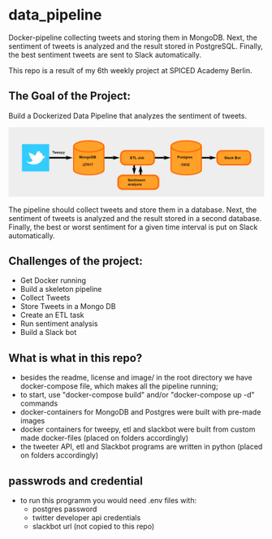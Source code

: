 # data_pipeline
Docker-pipeline collecting tweets and storing them in MongoDB. Next, the sentiment of tweets is analyzed and the result stored in PostgreSQL. Finally, the best sentiment tweets are sent to Slack automatically.

This repo is a result of my 6th weekly project at SPICED Academy Berlin.

## The Goal of the Project:
Build a Dockerized Data Pipeline that analyzes the sentiment of tweets.

![Pipeline schema (c) SPICED Academy](https://github.com/asyaparfenova/data_pipeline/blob/main/images/pipeline.png?raw=true)

The pipeline should collect tweets and store them in a database. Next, the sentiment of tweets is analyzed and the result stored in a second database. Finally, the best or worst sentiment for a given time interval is put on Slack automatically.

## Challenges of the project:
- Get Docker running
- Build a skeleton pipeline
- Collect Tweets
- Store Tweets in a Mongo DB
- Create an ETL task
- Run sentiment analysis
- Build a Slack bot

## What is what in this repo?
- besides the readme, license and image/ in the root directory we have docker-compose file, which makes all the pipeline running;
- to start, use "docker-compose build" and/or "docker-compose up -d" commands
- docker-containers for MongoDB and Postgres were built with pre-made images
- docker containers for tweepy, etl and slackbot were built from custom made docker-files (placed on folders accordingly)
- the tweeter API, etl and Slackbot programs are written in python (placed on folders accordingly)

## passwrods and credential
- to run this programm you would need .env files with:
  - postgres password
  - twitter developer api credentials
  - slackbot url
(not copied to this repo)
  
